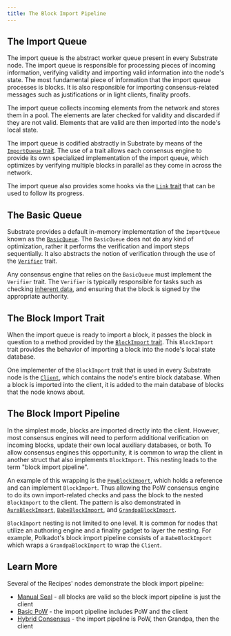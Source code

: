 ```yaml
---
title: The Block Import Pipeline
---
```


## The Import Queue

The import queue is the abstract worker queue present in every Substrate node. The import queue is responsible for processing pieces of incoming information, verifying validity and importing valid information into the node's state. The most fundamental piece of
information that the import queue processes is blocks. It is also responsible for
importing consensus-related messages such as justifications or in light clients, finality proofs.

The import queue collects incoming elements from the network and stores them in a pool. The elements
are later checked for validity and discarded if they are not valid. Elements that are valid are then
imported into the node's local state.

The import queue is codified abstractly in Substrate by means of the
[`ImportQueue` trait](https://substrate.dev/rustdocs/v2.0.0-rc5/sp_consensus/import_queue/trait.ImportQueue.html).
The use of a trait allows each consensus engine to provide its own specialized implementation of the
import queue, which optimizes by verifying multiple
blocks in parallel as they come in across the network.

The import queue also provides some hooks via the
[`Link` trait](https://substrate.dev/rustdocs/v2.0.0-rc5/sp_consensus/import_queue/trait.Link.html) that can be used
to follow its progress.

## The Basic Queue

Substrate provides a default in-memory implementation of the `ImportQueue` known as the
[`BasicQueue`](https://substrate.dev/rustdocs/v2.0.0-rc5/sp_consensus/import_queue/struct.BasicQueue.html). The
`BasicQueue` does not do any kind of optimization, rather it performs the verification and import
steps sequentially. It also abstracts the notion of verification through the use of the
[`Verifier`](https://substrate.dev/rustdocs/v2.0.0-rc5/sp_consensus/import_queue/trait.Verifier.html) trait.

Any consensus engine that relies on the `BasicQueue` must implement the `Verifier` trait. The
`Verifier` is typically responsible for tasks such as checking
[inherent data](../learn-substrate/extrinsics#inherents), and ensuring that
the block is signed by the appropriate authority.

## The Block Import Trait

When the import queue is ready to import a block, it passes the block in question to a method
provided by the
[`BlockImport` trait](https://substrate.dev/rustdocs/v2.0.0-rc5/sp_consensus/block_import/trait.BlockImport.html).
This `BlockImport` trait provides the behavior of importing a block into the node's local state
database.

One implementer of the `BlockImport` trait that is used in every Substrate node is the
[`Client`](https://substrate.dev/rustdocs/v2.0.0-rc5/sc_service/client/index.html), which contains the node's entire
block database. When a block is imported into the client, it is added to the main database of blocks
that the node knows about.

## The Block Import Pipeline

In the simplest mode, blocks are imported directly into the client. However, most consensus engines will
need to perform additional verification on incoming blocks, update their own local auxiliary
databases, or both. To allow consensus engines this opportunity, it is common to wrap the client in
another struct that also implements `BlockImport`. This nesting leads to the term "block import
pipeline".

An example of this wrapping is the
[`PowBlockImport`](https://substrate.dev/rustdocs/v2.0.0-rc5/sc_consensus_pow/struct.PowBlockImport.html), which
holds a reference and can implement `BlockImport`. Thus allowing the PoW consensus
engine to do its own import-related checks and pass the block to the nested `BlockImport` to the client. The pattern is also demonstrated in
[`AuraBlockImport`](https://substrate.dev/rustdocs/v2.0.0-rc5/sc_consensus_aura/struct.AuraBlockImport.html),
[`BabeBlockImport`](https://substrate.dev/rustdocs/v2.0.0-rc5/sc_consensus_babe/struct.BabeBlockImport.html), and
[`GrandpaBlockImport`](https://substrate.dev/rustdocs/v2.0.0-rc5/sc_finality_grandpa/struct.GrandpaBlockImport.html).

`BlockImport` nesting is not limited to one level. It is common for nodes that utilize an authoring engine and a finality gadget to layer the nesting. For example,
Polkadot's block import pipeline consists of a `BabeBlockImport` which wraps a
`GrandpaBlockImport` to wrap the `Client`.

## Learn More

Several of the Recipes' nodes demonstrate the block import pipeline:

- [Manual Seal](https://substrate.dev/recipes/3-entrees/manual-seal.html) - all blocks are valid so
  the block import pipeline is just the client
- [Basic PoW](https://substrate.dev/recipes/3-entrees/basic-pow.html) - the import pipeline includes
  PoW and the client
- [Hybrid Consensus](https://substrate.dev/recipes/3-entrees/hybrid-consensus.html) - the import
  pipeline is PoW, then Grandpa, then the client


